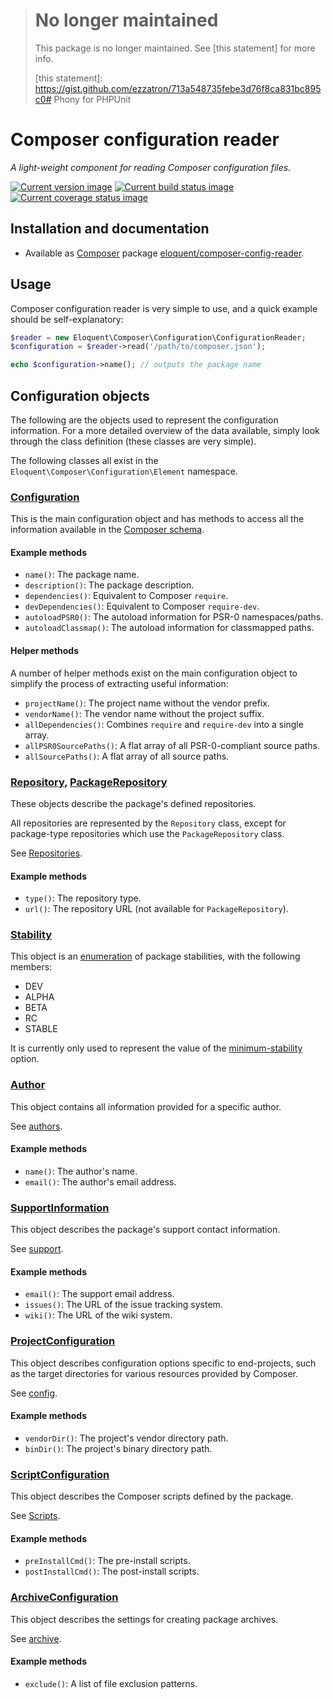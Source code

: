 > # No longer maintained
>
> This package is no longer maintained. See [this statement] for more info.
>
> [this statement]: https://gist.github.com/ezzatron/713a548735febe3d76f8ca831bc895c0# Phony for PHPUnit

# Composer configuration reader

*A light-weight component for reading Composer configuration files.*

[![Current version image][version-image]][current version]
[![Current build status image][build-image]][current build status]
[![Current coverage status image][coverage-image]][current coverage status]

[build-image]: http://img.shields.io/travis/eloquent/composer-config-reader/master.svg?style=flat-square "Current build status for the master branch"
[coverage-image]: https://img.shields.io/codecov/c/github/eloquent/composer-config-reader/master.svg?style=flat-square "Current test coverage for the master branch"
[current build status]: https://travis-ci.org/eloquent/composer-config-reader
[current coverage status]: https://codecov.io/github/eloquent/composer-config-reader
[current version]: https://packagist.org/packages/eloquent/composer-config-reader
[version-image]: https://img.shields.io/packagist/v/eloquent/composer-config-reader.svg?style=flat-square "This project uses semantic versioning"

## Installation and documentation

- Available as [Composer] package [eloquent/composer-config-reader].

[composer]: http://getcomposer.org/
[eloquent/composer-config-reader]: https://packagist.org/packages/eloquent/composer-config-reader

## Usage

Composer configuration reader is very simple to use, and a quick example should
be self-explanatory:

```php
$reader = new Eloquent\Composer\Configuration\ConfigurationReader;
$configuration = $reader->read('/path/to/composer.json');

echo $configuration->name(); // outputs the package name
```

## Configuration objects

The following are the objects used to represent the configuration information.
For a more detailed overview of the data available, simply look through the
class definition (these classes are very simple).

The following classes all exist in the `Eloquent\Composer\Configuration\Element`
namespace.

### [Configuration]

This is the main configuration object and has methods to access all the
information available in the [Composer schema].

[composer schema]: http://getcomposer.org/doc/04-schema.md
[configuration]: src/Element/Configuration.php

#### Example methods

* `name()`: The package name.
* `description()`: The package description.
* `dependencies()`: Equivalent to Composer `require`.
* `devDependencies()`: Equivalent to Composer `require-dev`.
* `autoloadPSR0()`: The autoload information for PSR-0 namespaces/paths.
* `autoloadClassmap()`: The autoload information for classmapped paths.

#### Helper methods

A number of helper methods exist on the main configuration object to simplify
the process of extracting useful information:

* `projectName()`: The project name without the vendor prefix.
* `vendorName()`: The vendor name without the project suffix.
* `allDependencies()`: Combines `require` and `require-dev` into a single array.
* `allPSR0SourcePaths()`: A flat array of all PSR-0-compliant source paths.
* `allSourcePaths()`: A flat array of all source paths.

### [Repository], [PackageRepository]

These objects describe the package's defined repositories.

All repositories are represented by the `Repository` class, except for
package-type repositories which use the `PackageRepository` class.

See [Repositories].

[packagerepository]: src/Element/PackageRepository.php
[repositories]: http://getcomposer.org/doc/05-repositories.md
[repository]: src/Element/Repository.php

#### Example methods

* `type()`: The repository type.
* `url()`: The repository URL (not available for `PackageRepository`).

### [Stability]

This object is an [enumeration] of package stabilities, with the following
members:

* DEV
* ALPHA
* BETA
* RC
* STABLE

It is currently only used to represent the value of the [minimum-stability]
option.

[enumeration]: https://github.com/eloquent/enumeration
[minimum-stability]: http://getcomposer.org/doc/04-schema.md#minimum-stability
[stability]: src/Element/Stability.php

### [Author]

This object contains all information provided for a specific author.

See [authors].

[author]: src/Element/Author.php
[authors]: http://getcomposer.org/doc/04-schema.md#authors

#### Example methods

* `name()`: The author's name.
* `email()`: The author's email address.

### [SupportInformation]

This object describes the package's support contact information.

See [support].

[support]: http://getcomposer.org/doc/04-schema.md#support
[supportinformation]: src/Element/SupportInformation.php

#### Example methods

* `email()`: The support email address.
* `issues()`: The URL of the issue tracking system.
* `wiki()`: The URL of the wiki system.

### [ProjectConfiguration]

This object describes configuration options specific to end-projects, such as
the target directories for various resources provided by Composer.

See [config].

[config]: http://getcomposer.org/doc/04-schema.md#config
[projectconfiguration]: src/Element/ProjectConfiguration.php

#### Example methods

* `vendorDir()`: The project's vendor directory path.
* `binDir()`: The project's binary directory path.

### [ScriptConfiguration]

This object describes the Composer scripts defined by the package.

See [Scripts].

[scriptconfiguration]: src/Element/ScriptConfiguration.php
[scripts]: http://getcomposer.org/doc/articles/scripts.md

#### Example methods

* `preInstallCmd()`: The pre-install scripts.
* `postInstallCmd()`: The post-install scripts.

### [ArchiveConfiguration]

This object describes the settings for creating package archives.

See [archive].

[archive]: http://getcomposer.org/doc/04-schema.md#archive
[archiveconfiguration]: src/Element/ArchiveConfiguration.php

#### Example methods

* `exclude()`: A list of file exclusion patterns.
